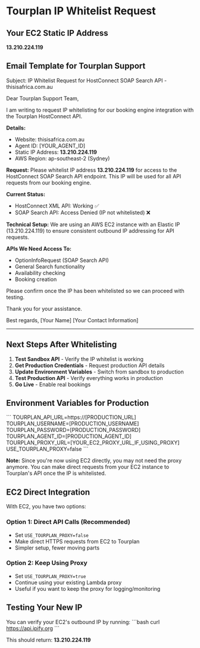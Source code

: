 # Tourplan IP Whitelist Request

## Your EC2 Static IP Address
**13.210.224.119**

## Email Template for Tourplan Support

Subject: IP Whitelist Request for HostConnect SOAP Search API - thisisafrica.com.au

Dear Tourplan Support Team,

I am writing to request IP whitelisting for our booking engine integration with the Tourplan HostConnect API.

**Details:**
- Website: thisisafrica.com.au
- Agent ID: [YOUR_AGENT_ID]
- Static IP Address: **13.210.224.119**
- AWS Region: ap-southeast-2 (Sydney)

**Request:**
Please whitelist IP address **13.210.224.119** for access to the HostConnect SOAP Search API endpoint. This IP will be used for all API requests from our booking engine.

**Current Status:**
- HostConnect XML API: Working ✅
- SOAP Search API: Access Denied (IP not whitelisted) ❌

**Technical Setup:**
We are using an AWS EC2 instance with an Elastic IP (13.210.224.119) to ensure consistent outbound IP addressing for API requests.

**APIs We Need Access To:**
- OptionInfoRequest (SOAP Search API)
- General Search functionality
- Availability checking
- Booking creation

Please confirm once the IP has been whitelisted so we can proceed with testing.

Thank you for your assistance.

Best regards,
[Your Name]
[Your Contact Information]

---

## Next Steps After Whitelisting

1. **Test Sandbox API** - Verify the IP whitelist is working
2. **Get Production Credentials** - Request production API details
3. **Update Environment Variables** - Switch from sandbox to production
4. **Test Production API** - Verify everything works in production
5. **Go Live** - Enable real bookings

## Environment Variables for Production

\`\`\`
TOURPLAN_API_URL=https://[PRODUCTION_URL]
TOURPLAN_USERNAME=[PRODUCTION_USERNAME]  
TOURPLAN_PASSWORD=[PRODUCTION_PASSWORD]
TOURPLAN_AGENT_ID=[PRODUCTION_AGENT_ID]
TOURPLAN_PROXY_URL=[YOUR_EC2_PROXY_URL_IF_USING_PROXY]
USE_TOURPLAN_PROXY=false
\`\`\`

**Note:** Since you're now using EC2 directly, you may not need the proxy anymore. You can make direct requests from your EC2 instance to Tourplan's API once the IP is whitelisted.

## EC2 Direct Integration

With EC2, you have two options:

### Option 1: Direct API Calls (Recommended)
- Set `USE_TOURPLAN_PROXY=false`
- Make direct HTTPS requests from EC2 to Tourplan
- Simpler setup, fewer moving parts

### Option 2: Keep Using Proxy
- Set `USE_TOURPLAN_PROXY=true`
- Continue using your existing Lambda proxy
- Useful if you want to keep the proxy for logging/monitoring

## Testing Your New IP

You can verify your EC2's outbound IP by running:
\`\`\`bash
curl https://api.ipify.org
\`\`\`

This should return: **13.210.224.119**
